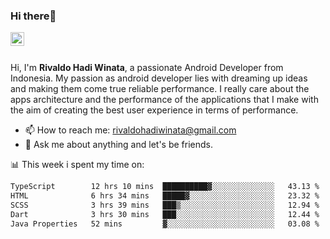 ### Hi there👋
<a href="https://www.linkedin.com/in/rivaldohadiwinata/">
  <img align="left" alt="Rivaldo's LinkedIN" width="22px" src="https://upload.wikimedia.org/wikipedia/commons/8/81/LinkedIn_icon.svg" />
</a>

<br/>
<br/>

Hi, I'm **Rivaldo Hadi Winata**, a passionate Android Developer from Indonesia. 
My passion as android developer lies with dreaming up ideas and making them come true reliable performance. 
I really care about the apps architecture and the performance of the applications that I make with the aim of creating the best user experience in terms of performance.

- 📫 How to reach me: [rivaldohadiwinata@gmail.com](mailto:rivaldohadiwinata@gmail.com)
- 💬 Ask me about anything and let's be friends.

📊 This week i spent my time on:


<!--START_SECTION:waka-->

```txt
TypeScript        12 hrs 10 mins  ██████████▓░░░░░░░░░░░░░░   43.13 %
HTML              6 hrs 34 mins   █████▓░░░░░░░░░░░░░░░░░░░   23.32 %
SCSS              3 hrs 39 mins   ███▒░░░░░░░░░░░░░░░░░░░░░   12.94 %
Dart              3 hrs 30 mins   ███░░░░░░░░░░░░░░░░░░░░░░   12.44 %
Java Properties   52 mins         ▓░░░░░░░░░░░░░░░░░░░░░░░░   03.08 %
```

<!--END_SECTION:waka-->


<!--- 🔭 I’m currently working on Management Order Depot Acun -->

<!--
**rivaldotjioe/rivaldotjioe** is a ✨ _special_ ✨ repository because its `README.md` (this file) appears on your GitHub profile.

Here are some ideas to get you started:

- 🔭 I’m currently working on ...
- 🌱 I’m currently learning ...
- 👯 I’m looking to collaborate on ...
- 🤔 I’m looking for help with ...
- 💬 Ask me about ...
- 📫 How to reach me: ...
- 😄 Pronouns: ...
- ⚡ Fun fact: ...
-->
